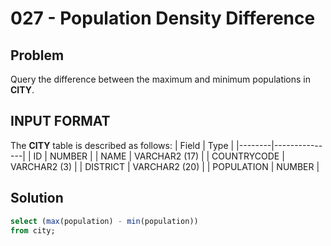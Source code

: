 # 027 - Population Density Difference
## Problem

Query the difference between the maximum and minimum populations in **CITY**.

## INPUT FORMAT

The **CITY** table is described as follows:
| Field	 | Type          |
|--------|---------------|
| ID	   | NUMBER        |
| NAME	 | VARCHAR2 (17) |
| COUNTRYCODE	 | VARCHAR2 (3)  |
| DISTRICT	 | VARCHAR2 (20)         |
| POPULATION | NUMBER        |

## Solution
```sql
select (max(population) - min(population))
from city;
```
